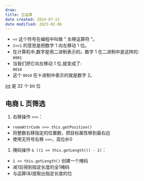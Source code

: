 ```yaml
---
draw:
title: 位运算
date created: 2024-07-22
date modified: 2025-02-06
---
```

- `<<` 这个符号在编程中叫做 " 左移运算符 "。
- `1<<1` 的意思是把数字 1 向左移动 1 位。
- 在计算机中,数字是用二进制表示的。数字 1 在二进制中是这样的:  
    `0001`
- 当我们把它向左移动 1 位,就变成了:  
    `0010`
- 这个 `0010` 在十进制中表示的就是数字 2。

[int](int.md) 是 32 个 bit 位

## 电商 L 页筛选

1. 右移操作 `>>>`：

- `roomAttrCode >>> this.getPosition()`
- 将整数右移指定的位置数，把目标属性移到最右边
- 使用无符号右移 `>>>`，高位补0

1. 掩码操作 `& ((1 << this.getLength()) - 1)`：

- `1 << this.getLength()` 创建一个掩码
- 减1后得到指定长度的全1掩码
- 与运算(&)提取出指定长度的位
